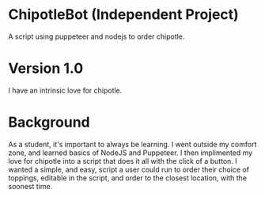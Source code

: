 # ChipotleBot (Independent Project) 
A script using puppeteer and nodejs to order chipotle.

# Version 1.0  
I have an intrinsic love for chipotle. 

# Background
As a student, it's important to always be learning. I went outside my comfort zone, and learned basics of NodeJS and Puppeteer. I then implimented my love for chipotle into a script that does it all with the click of a button. I wanted a simple, and easy, script a user could run to order their choice of toppings, editable in the script, and order to the closest location, with the soonest time.
